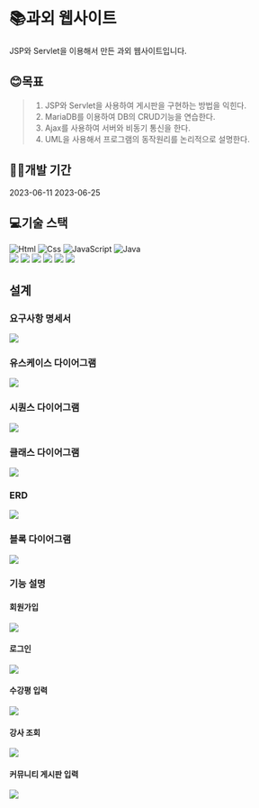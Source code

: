 <H1>📚과외 웹사이트</H1>
JSP와 Servlet을 이용해서 만든 과외 웹사이트입니다.
<H2>😊목표</H2>

> 1. JSP와 Servlet을 사용하여 게시판을 구현하는 방법을 익힌다.
> 2. MariaDB를 이용하여 DB의 CRUD기능을 연습한다.
> 3. Ajax를 사용하여 서버와 비동기 통신을 한다.
> 4. UML을 사용해서 프로그램의 동작원리를 논리적으로 설명한다.

<H2>👩‍💻개발 기간</H2>
2023-06-11 2023-06-25

<H2>💻기술 스택</H2>
<div align="left">
<img alt="Html" src ="https://img.shields.io/badge/HTML5-E34F26.svg?&style=for-the-badge&logo=HTML5&logoColor=white"/> <img alt="Css" src ="https://img.shields.io/badge/CSS3-1572B6.svg?&style=for-the-badge&logo=CSS3&logoColor=white"/> <img alt="JavaScript" src ="https://img.shields.io/badge/JavaScriipt-F7DF1E.svg?&style=for-the-badge&logo=JavaScript&logoColor=black"/> <img alt="Java" src="https://img.shields.io/badge/java-007396?style=for-the-badge&logo=java&logoColor=white"><br><img src="https://img.shields.io/badge/mariaDB-003545?style=for-the-badge&logo=mariaDB&logoColor=white"> <img src="https://img.shields.io/badge/jquery-0769AD?style=for-the-badge&logo=jquery&logoColor=white"> <img src="https://img.shields.io/badge/apache tomcat-F8DC75?style=for-the-badge&logo=apachetomcat&logoColor=white"> <img src="https://img.shields.io/badge/bootstrap-7952B3?style=for-the-badge&logo=BootStrap&logoColor=white"> <img src="https://img.shields.io/badge/git-181717?style=for-the-badge&logo=git&logoColor=white"> <img src="https://img.shields.io/badge/git kraken-179287?style=for-the-badge&logo=gitKraken&logoColor=white">
</div>

<H2>설계</H2>
<H3>요구사항 명세서</H3>
<img src="https://github.com/ThereIsGrace/Servlet_JSP_WebSite/assets/109272327/fa54e2e4-7651-4244-bbef-f5cb9d645453">
<H3>유스케이스 다이어그램</H3>
<img src="https://github.com/ThereIsGrace/Servlet_JSP_WebSite/assets/109272327/9e5f77b8-4b2b-41d9-bda7-2f5dab4fd7ae">
<H3>시퀀스 다이어그램</H3>
<img src="https://github.com/ThereIsGrace/Servlet_JSP_WebSite/assets/109272327/7fb31e93-d3c1-41ad-a70c-e4cef83b4707">
<H3>클래스 다이어그램</H3>
<img src="https://github.com/ThereIsGrace/Servlet_JSP_WebSite/assets/109272327/f092dd50-c157-42be-b071-f00d80e0cc32">
<H3>ERD</H3>
<img src="https://github.com/ThereIsGrace/Servlet_JSP_WebSite/assets/109272327/334951d5-acb2-4669-8221-e546d6816ac5">
<H3>블록 다이어그램</H3>
<img src="https://github.com/ThereIsGrace/Servlet_JSP_WebSite/assets/109272327/b8125f37-c25e-460d-b19c-a6644fbf5e89">

<H3>기능 설명</H3>
<H4>회원가입</H4>
<img src="https://github.com/ThereIsGrace/Servlet_JSP_WebSite/assets/109272327/634d39e5-b43c-4139-900a-f8f978efb65d">
<H4>로그인</H4>
<img src="https://github.com/ThereIsGrace/Servlet_JSP_WebSite/assets/109272327/16fb9464-aa9b-4303-82f9-22bcac8deef4">
<H4>수강평 입력</H4>
<img src="https://github.com/ThereIsGrace/Servlet_JSP_WebSite/assets/109272327/384f7360-0ae9-42ac-a0d0-c136d21ccc2b">
<H4>강사 조회</H4>
<img src="https://github.com/ThereIsGrace/Servlet_JSP_WebSite/assets/109272327/4299da99-c6f7-4004-b91f-1fcfaaa018c5">
<H4>커뮤니티 게시판 입력</H4>
<img src="https://github.com/ThereIsGrace/Servlet_JSP_WebSite/assets/109272327/779c08ea-2f3f-4e47-a8c7-4319c8d70ac4">
